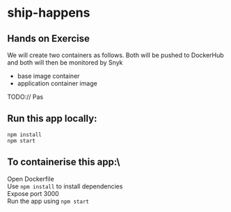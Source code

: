 # ship-happens

## Hands on Exercise

We will create two containers as follows. Both will be pushed to DockerHub and both will then be monitored by Snyk

* base image container 
* application container image

TODO:// Pas

## Run this app locally:
```
npm install
npm start
```
## To containerise this app:\
Open Dockerfile\
Use `npm install` to install dependencies\
Expose port 3000\
Run the app using `npm start`

